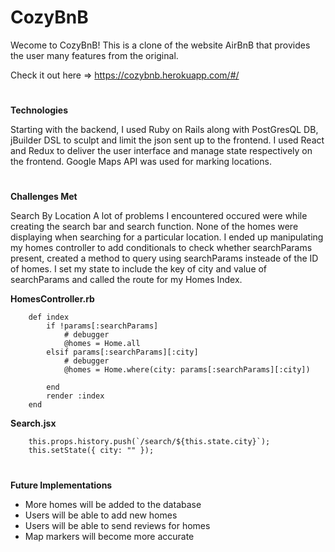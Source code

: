 # CozyBnB

Wecome to CozyBnB! This is a clone of the website AirBnB that provides the user many features from the original. 

Check it out here => https://cozybnb.herokuapp.com/#/
#
**Technologies**

Starting with the backend, I used Ruby on Rails along with  PostGresQL DB, jBuilder DSL to sculpt and limit the json sent up to the frontend. I used React and Redux to deliver the user interface and manage state respectively on the frontend. Google Maps API was used for marking locations. 
#
**Challenges Met**


Search By Location 
A lot of problems I encountered occured were while creating the search bar and search function. None of the homes were displaying when searching for a particular location. I ended up manipulating my homes controller to add conditionals to check whether searchParams present, created a method to query using searchParams insteade of the ID of homes. I set my state to include the key of city and value of searchParams and called the route for my Homes Index. 

**HomesController.rb**
```
    def index 
        if !params[:searchParams]   
            # debugger  
            @homes = Home.all    
        elsif params[:searchParams][:city]
            # debugger
            @homes = Home.where(city: params[:searchParams][:city])
            
        end
        render :index
    end
```

**Search.jsx**
```
    this.props.history.push(`/search/${this.state.city}`);
    this.setState({ city: "" });
```

#
**Future Implementations**

* More homes will be added to the database 
* Users will be able to add new homes 
* Users will be able to send reviews for homes 
* Map markers will become more accurate 


